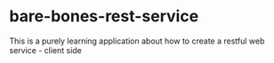 # bare-bones-rest-service
This is a purely learning application about how to create a restful web service - client side
